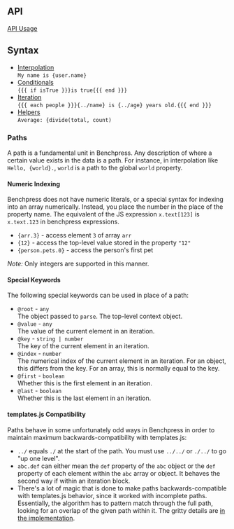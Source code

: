 ## API

[API Usage](api.md)

## Syntax

- [Interpolation](interpolation.md)  
  `My name is {user.name}`
- [Conditionals](conditionals.md)  
  `{{{ if isTrue }}}is true{{{ end }}}`
- [Iteration](iteration.md)  
  `{{{ each people }}}{../name} is {../age} years old.{{{ end }}}`
- [Helpers](helpers.md)  
  `Average: {divide(total, count)`

### Paths
A path is a fundamental unit in Benchpress. Any description of where a certain value exists in the data is a path. For instance, in interpolation like `Hello, {world}.`, `world` is a path to the global `world` property. 

#### Numeric Indexing
Benchpress does not have numeric literals, or a special syntax for indexing into an array numerically. Instead, you place the number in the place of the property name. The equivalent of the JS expression `x.text[123]` is `x.text.123` in benchpress expressions.

- `{arr.3}` - access element `3` of array `arr`
- `{12}` - access the top-level value stored in the property `"12"`
- `{person.pets.0}` - access the person's first pet

*Note:* Only integers are supported in this manner.

#### Special Keywords
The following special keywords can be used in place of a path:

- `@root` - `any`  
  The object passed to `parse`. The top-level context object.
- `@value` - `any`  
  The value of the current element in an iteration.
- `@key` - `string | number`  
  The key of the current element in an iteration.
- `@index` - `number`  
  The numerical index of the current element in an iteration. For an object, this differs from the key. For an array, this is normally equal to the key.
- `@first` - `boolean`  
  Whether this is the first element in an iteration.
- `@last` - `boolean`  
  Whether this is the last element in an iteration.

#### templates.js Compatibility

Paths behave in some unfortunately odd ways in Benchpress in order to maintain maximum backwards-compatibility with templates.js:

- `../` equals `./` at the start of the path. You must use `../../` or `./../` to go "up one level".
- `abc.def` can either mean the `def` property of the `abc` object or the `def` property of each element within the `abc` array or object. It behaves the second way if within an iteration block.
- There's a lot of magic that is done to make paths backwards-compatible with templates.js behavior, since it worked with incomplete paths. Essentially, the algorithm has to pattern match through the full path, looking for an overlap of the given path within it. The gritty details are [in the implementation](../lib/compiler/paths.js).
